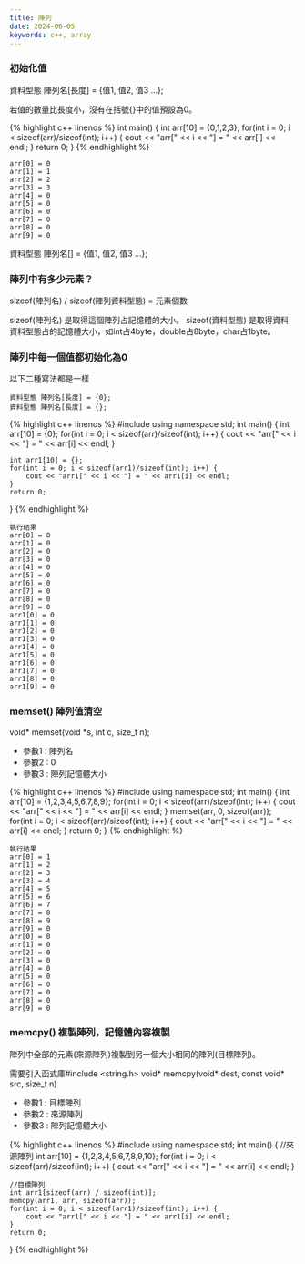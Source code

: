 ```yaml
---
title: 陣列
date: 2024-06-05
keywords: c++, array
---
```


### 初始化值

資料型態 陣列名[長度] = {值1, 值2, 值3 ...};

若值的數量比長度小，沒有在括號{}中的值預設為0。

{% highlight c++ linenos %}
int main() {
    int arr[10] = {0,1,2,3};
    for(int i = 0; i < sizeof(arr)/sizeof(int); i++) {
        cout << "arr[" << i << "] = " << arr[i] << endl;
    }
    return 0;
}
{% endhighlight %}

```
arr[0] = 0
arr[1] = 1
arr[2] = 2
arr[3] = 3
arr[4] = 0
arr[5] = 0
arr[6] = 0
arr[7] = 0
arr[8] = 0
arr[9] = 0
```

資料型態 陣列名[] = {值1, 值2, 值3 ...};

### 陣列中有多少元素？

sizeof(陣列名) / sizeof(陣列資料型態) = 元素個數

sizeof(陣列名) 是取得這個陣列占記憶體的大小。
sizeof(資料型態) 是取得資料資料型態占的記憶體大小，如int占4byte，double占8byte，char占1byte。


### 陣列中每一個值都初始化為0

以下二種寫法都是一樣
```
資料型態 陣列名[長度] = {0};
資料型態 陣列名[長度] = {};
```

{% highlight c++ linenos %}
#include <iostream>
using namespace std;
int main() {
    int arr[10] = {0};
    for(int i = 0; i < sizeof(arr)/sizeof(int); i++) {
        cout << "arr[" << i << "] = " << arr[i] << endl;
    }
    
    int arr1[10] = {};
    for(int i = 0; i < sizeof(arr1)/sizeof(int); i++) {
        cout << "arr1[" << i << "] = " << arr1[i] << endl;
    }
    return 0;
}
{% endhighlight %}

```
執行結果
arr[0] = 0
arr[1] = 0
arr[2] = 0
arr[3] = 0
arr[4] = 0
arr[5] = 0
arr[6] = 0
arr[7] = 0
arr[8] = 0
arr[9] = 0
arr1[0] = 0
arr1[1] = 0
arr1[2] = 0
arr1[3] = 0
arr1[4] = 0
arr1[5] = 0
arr1[6] = 0
arr1[7] = 0
arr1[8] = 0
arr1[9] = 0
```

### memset() 陣列值清空

void* memset(void *s, int c, size_t n);

* 參數1 : 陣列名
* 參數2 : 0
* 參數3 : 陣列記憶體大小

{% highlight c++ linenos %}
#include <iostream>
using namespace std;
int main() {
    int arr[10] = {1,2,3,4,5,6,7,8,9};
    for(int i = 0; i < sizeof(arr)/sizeof(int); i++) {
        cout << "arr[" << i << "] = " << arr[i] << endl;
    }
    memset(arr, 0, sizeof(arr));
    for(int i = 0; i < sizeof(arr)/sizeof(int); i++) {
        cout << "arr[" << i << "] = " << arr[i] << endl;
    }
    return 0;
}
{% endhighlight %}
```
執行結果
arr[0] = 1
arr[1] = 2
arr[2] = 3
arr[3] = 4
arr[4] = 5
arr[5] = 6
arr[6] = 7
arr[7] = 8
arr[8] = 9
arr[9] = 0
arr[0] = 0
arr[1] = 0
arr[2] = 0
arr[3] = 0
arr[4] = 0
arr[5] = 0
arr[6] = 0
arr[7] = 0
arr[8] = 0
arr[9] = 0
```

### memcpy() 複製陣列，記憶體內容複製

陣列中全部的元素(來源陣列)複製到另一個大小相同的陣列(目標陣列)。

需要引入函式庫#include <string.h>
void* memcpy(void* dest, const void* src, size_t n)

* 參數1 : 目標陣列
* 參數2 : 來源陣列
* 參數3 : 陣列記憶體大小

{% highlight c++ linenos %}
#include <iostream>
using namespace std;
int main() {
	//來源陣列
    int arr[10] = {1,2,3,4,5,6,7,8,9,10};
    for(int i = 0; i < sizeof(arr)/sizeof(int); i++) {
        cout << "arr[" << i << "] = " << arr[i] << endl;
    }

    //目標陣列
    int arr1[sizeof(arr) / sizeof(int)];
    memcpy(arr1, arr, sizeof(arr));
    for(int i = 0; i < sizeof(arr1)/sizeof(int); i++) {
        cout << "arr1[" << i << "] = " << arr1[i] << endl;
    }
    return 0;
}
{% endhighlight %}
